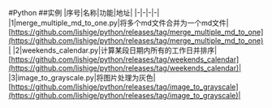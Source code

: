 #Python
##实例
|序号|名称|功能|地址|
|-|-|-|-|
|1|merge_multiple_md_to_one.py|将多个md文件合并为一个md文件|[https://github.com/lishige/python/releases/tag/merge_multiple_md_to_one](https://github.com/lishige/python/releases/tag/merge_multiple_md_to_one)|
|2|weekends_calendar.py|计算某段日期内所有的工作日并排序|[https://github.com/lishige/python/releases/tag/weekends_calendar](https://github.com/lishige/python/releases/tag/weekends_calendar)|
|3|image_to_grayscale.py|将图片处理为灰色|[https://github.com/lishige/python/releases/tag/image_to_grayscale](https://github.com/lishige/python/releases/tag/image_to_grayscale)|
